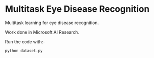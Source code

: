 # Multitask Eye Disease Recognition
Multitask learning for eye disease recognition. 

Work done in Microsoft AI Research. 

Run the code with:- 
```
python dataset.py
```


